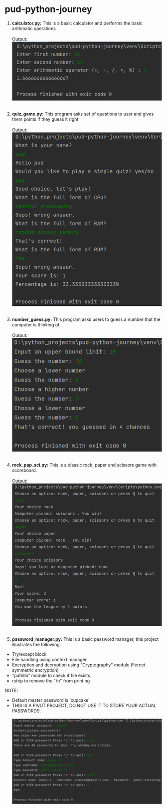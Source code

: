 # pud-python-journey

1. **calculator.py:**
This is a basic calculator and performs the basic arithmatic operations
</br></br>
Output:</br>
![img.png](../Programs/ouput_images/project-calulator.png)
</br></br>

2. **quiz_game.py:**
This program asks set of questions to user and gives them points if they guess it right
</br></br>
Output:</br>
![img.png](../Programs/ouput_images/quiz_game.png)
</br></br>

3. **number_guess.py:**
This program asks users to guess a number that the computer is thinking of.
</br></br>
Output:</br>
![img.png](../Programs/ouput_images/number_guess.png)
</br></br>

4. **rock_pap_sci.py:**
This is a classic rock, paper and scissors game with scoreboard.
</br></br>
Output:</br>
![img.png](../Programs/ouput_images/project_rock_pap_sci.png)
</br></br>

5. **password_manager.py:**
This is a basic password manager, this project illustrates the following:

* Try/except block
* File handling using context manager
* Encryption and decryption using "Cryptography" module (Fernet symmetric encryption)
* "pathlib" module to check if file exists
* rstrip to remove the "\n" from printing

NOTE: 
* Default master password is 'cupcake'
* THIS IS A PIVOT PROJECT, DO NOT USE IT TO STORE YOUR ACTUAL PASSWORDS.
</br></br>
![img.png](../Programs/ouput_images/project-password_manager.png)
</br></br>